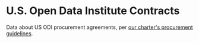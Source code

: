# U.S. Open Data Institute Contracts

Data about US ODI procurement agreements, per [our charter's procurement guidelines](https://github.com/theodi/ODI/blob/master/node/procurement.md).

